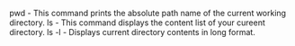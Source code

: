 pwd - This command prints the absolute path name of the current working directory.
ls - This command displays the content list of your cureent directory.
ls -l - Displays current directory contents in long format. 